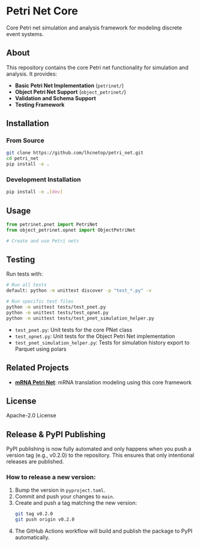 # Petri Net Core

<!-- Triggering GitHub Actions workflow test -->
Core Petri net simulation and analysis framework for modeling discrete event systems.

## About

This repository contains the core Petri net functionality for simulation and analysis. It provides:

- **Basic Petri Net Implementation** (`petrinet/`)
- **Object Petri Net Support** (`object_petrinet/`)
- **Validation and Schema Support**
- **Testing Framework**

## Installation

### From Source
```bash
git clone https://github.com/lhcnetop/petri_net.git
cd petri_net
pip install -e .
```

### Development Installation
```bash
pip install -e .[dev]
```

## Usage

```python
from petrinet.pnet import PetriNet
from object_petrinet.opnet import ObjectPetriNet

# Create and use Petri nets
```

## Testing

Run tests with:
```bash
# Run all tests
default: python -m unittest discover -p "test_*.py" -v

# Run specific test files
python -m unittest tests/test_pnet.py
python -m unittest tests/test_opnet.py
python -m unittest tests/test_pnet_simulation_helper.py
```

- `test_pnet.py`: Unit tests for the core PNet class
- `test_opnet.py`: Unit tests for the Object Petri Net implementation
- `test_pnet_simulation_helper.py`: Tests for simulation history export to Parquet using polars

## Related Projects

- **[mRNA Petri Net](https://github.com/lhcnetop/mrna_petrinet)**: mRNA translation modeling using this core framework

## License

Apache-2.0 License

## Release & PyPI Publishing

PyPI publishing is now fully automated and only happens when you push a version tag (e.g., v0.2.0) to the repository. This ensures that only intentional releases are published.

### How to release a new version:
1. Bump the version in `pyproject.toml`.
2. Commit and push your changes to `main`.
3. Create and push a tag matching the new version:
   ```sh
   git tag v0.2.0
   git push origin v0.2.0
   ```
4. The GitHub Actions workflow will build and publish the package to PyPI automatically.
